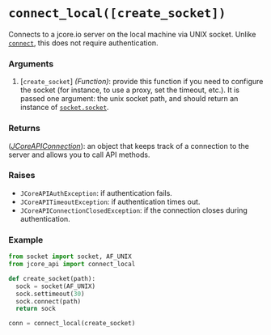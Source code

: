 # `connect_local([create_socket])`

Connects to a jcore.io server on the local machine via UNIX socket.  Unlike [`connect`](connect.md), this does not
require authentication.

### Arguments

1. [`create_socket`] *(Function)*: provide this function if you need to configure the socket (for instance, to use a
proxy, set the timeout, etc.).  It is passed one argument: the unix socket path, and should return an instance of
[`socket.socket`](http://devdocs.io/python/library/socket#socket.socket).

### Returns

([*JCoreAPIConnection*](JCoreAPIConnection/README.md)): an object that keeps track of a connection to the server and allows you to call API
methods.

### Raises

* `JCoreAPIAuthException`: if authentication fails.
* `JCoreAPITimeoutException`: if authentication times out.
* `JCoreAPIConnectionClosedException`: if the connection closes during authentication.

### Example

```py
from socket import socket, AF_UNIX
from jcore_api import connect_local

def create_socket(path):
  sock = socket(AF_UNIX)
  sock.settimeout(30)
  sock.connect(path)
  return sock

conn = connect_local(create_socket)
```
